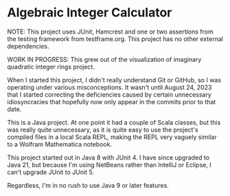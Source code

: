 # Algebraic Integer Calculator

NOTE: This project uses JUnit, Hamcrest and one or two assertions from the 
testing framework from testframe.org. This project has no other external 
dependencies.

WORK IN PROGRESS: This grew out of the visualization of imaginary quadratic 
integer rings project.

When I started this project, I didn't really understand Git or GitHub, so I was 
operating under various misconceptions. It wasn't until August 24, 2023 that I 
started correcting the deficiencies caused by certain unnecessary idiosyncracies 
that hopefully now only appear in the commits prior to that date.

This is a Java project. At one point it had a couple of Scala classes, but this 
was really quite unnecessary, as it is quite easy to use the project's compiled 
files in a local Scala REPL, making the REPL very vaguely similar to a Wolfram 
Mathematica notebook.

This project started out in Java 8 with JUnit 4. I have since upgraded to Java 
21, but because I'm using NetBeans rather than IntelliJ or Eclipse, I can't 
upgrade JUnit to JUnit 5.

Regardless, I'm in no rush to use Java 9 or later features.
